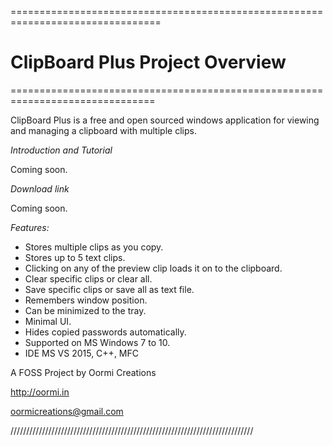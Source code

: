 ================================================================================
# ClipBoard Plus Project Overview
===============================================================================

ClipBoard Plus is a free and open sourced windows application for viewing and managing a clipboard with multiple clips.

_Introduction and Tutorial_

Coming soon.

_Download link_

Coming soon.

_Features:_
* Stores multiple clips as you copy.
* Stores up to 5 text clips.
* Clicking on any of the preview clip loads it on to the clipboard.
* Clear specific clips or clear all.
* Save specific clips or save all as text file.
* Remembers window position.
* Can be minimized to the tray.
* Minimal UI.
* Hides copied passwords automatically.
* Supported on MS Windows 7 to 10.
* IDE MS VS 2015, C++, MFC


A FOSS Project by Oormi Creations

http://oormi.in

oormicreations@gmail.com

/////////////////////////////////////////////////////////////////////////////
